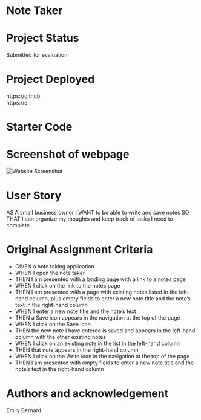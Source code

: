 # Note Taker



# Project Status
Submitted for evaluation

# Project Deployed

https://github
<br>
https://e

# Starter Code


# Screenshot of webpage
<img src="" alt="Website Screenshot">


# User Story
AS A small business owner
I WANT to be able to write and save notes
SO THAT I can organize my thoughts and keep track of tasks I need to complete

# Original Assignment Criteria
<ul>
<li>GIVEN a note taking application
<li>WHEN I open the note taker
<li>THEN I am presented with a landing page with a link to a notes page
<li>WHEN I click on the link to the notes page
<li>THEN I am presented with a page with existing notes listed in the left-hand column, plus empty fields to enter a new note title and the note’s text in the right-hand column
<li>WHEN I enter a new note title and the note’s text
<li>THEN a Save icon appears in the navigation at the top of the page
<li>WHEN I click on the Save icon
<li>THEN the new note I have entered is saved and appears in the left-hand column with the other existing notes
<li>WHEN I click on an existing note in the list in the left-hand column
<li>THEN that note appears in the right-hand column
<li>WHEN I click on the Write icon in the navigation at the top of the page
<li>THEN I am presented with empty fields to enter a new note title and the note’s text in the right-hand column
</ul>


# Authors and acknowledgement
Emily Bernard
